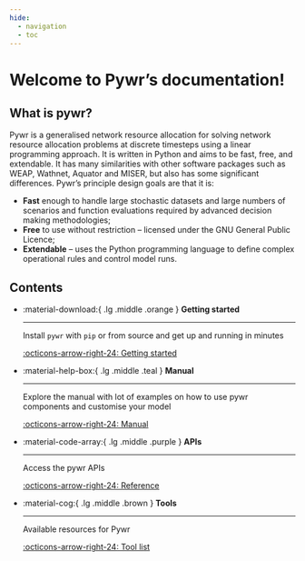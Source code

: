 ```yaml
---
hide:
  - navigation
  - toc
---
```


# Welcome to Pywr’s documentation!

## What is pywr?
Pywr is a generalised network resource allocation for solving network resource allocation problems at discrete 
timesteps using a linear programming approach. It is written in Python and aims to be fast, free, and extendable. 
It has many similarities with other software packages such as WEAP, Wathnet, Aquator and MISER, but also has some
significant differences. Pywr’s principle design goals are that it is:

- **Fast** enough to handle large stochastic datasets and large numbers of scenarios and function evaluations required by advanced decision making methodologies;
- **Free** to use without restriction – licensed under the GNU General Public Licence;
- **Extendable** – uses the Python programming language to define complex operational rules and control model runs.

## Contents

<div class="grid cards" markdown>

-   :material-download:{ .lg .middle .orange } <span class="orange">__Getting started__</span>

    ---

    Install `pywr` with `pip` or from source and get up
    and running in minutes

    [:octicons-arrow-right-24: Getting started](./get_started/intro.md)

-   :material-help-box:{ .lg .middle .teal } <span class="teal">__Manual__</span>

    ---

    Explore the manual with lot of examples on how to use
    pywr components and customise your model

    [:octicons-arrow-right-24: Manual](./manual/problem.md)

-   :material-code-array:{ .lg .middle .purple } <span class="purple">__APIs__</span>

    ---

    Access the pywr APIs

    [:octicons-arrow-right-24: Reference](./api/core/model.md)

-   :material-cog:{ .lg .middle .brown } <span class="brown">__Tools__</span>

    ---

    Available resources for Pywr

    [:octicons-arrow-right-24: Tool list](./tools.md)

</div>